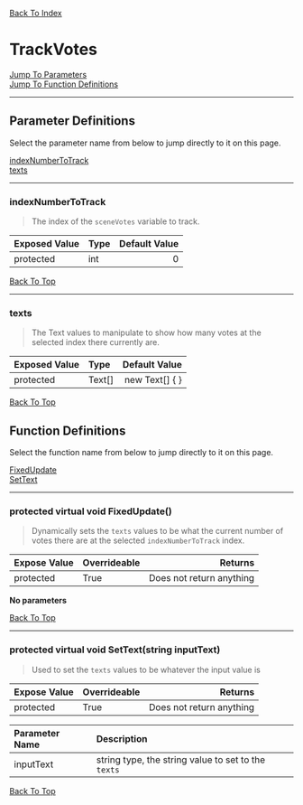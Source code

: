 [Back To Index](../../../index.md)

# TrackVotes

[Jump To Parameters](#parameter-definitions)<br/>
[Jump To Function Definitions](#functions-definitions)<br/>

--------------------------------------------------------
## Parameter Definitions<a name="parameter-definitions"></a>

Select the parameter name from below to jump directly to it on this page.

[indexNumberToTrack](#parameter-indexNumberToTrack)<br>
[texts](#parameter-texts)<br>

------------------
### indexNumberToTrack<a name="parameter-indexNumberToTrack"></a>

> The index of the `sceneVotes` variable to track.

| Exposed Value | Type | Default Value |
|:---|:---|---:|
|protected |int|0

[Back To Top](#)

------------------
### texts<a name="parameter-texts"></a>

> The Text values to manipulate to show how many votes at the selected index there currently are.

| Exposed Value | Type | Default Value |
|:---|:---|---:|
|protected |Text[]|new Text[] { }

[Back To Top](#)

## Function Definitions<a name="functions-definitions"></a>

Select the function name from below to jump directly to it on this page.

[FixedUpdate](#FixedUpdate)<br>
[SetText](#SetText)<br>

------------------
### protected virtual void FixedUpdate()<a name="FixedUpdate"></a>

>   Dynamically sets the `texts` values to be what the current number of votes there are at the selected `indexNumberToTrack` index. 

| Expose Value | Overrideable | Returns |
|:---|:---|---:|
|protected|True|Does not return anything|

**No parameters**

[Back To Top](#)

------------------
### protected virtual void SetText(string inputText)<a name="SetText"></a>

>   Used to set the `texts` values to be whatever the input value is 

| Expose Value | Overrideable | Returns |
|:---|:---|---:|
|protected|True|Does not return anything|

| Parameter Name | Description |
|:---|:---|
|inputText|string type, the string value to set to the `texts`|

[Back To Top](#)

